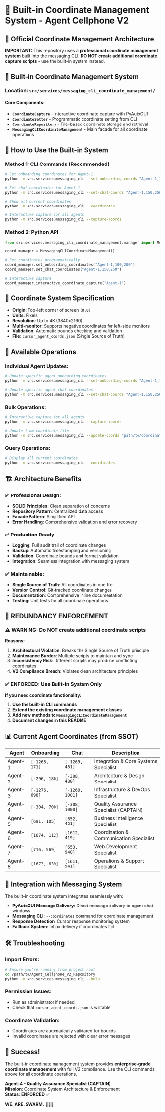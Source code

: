 # 🚀 **Built-in Coordinate Management System** - Agent Cellphone V2

## 🎯 **Official Coordinate Management Architecture**

**IMPORTANT:** This repository uses a **professional coordinate management system** built into the messaging CLI. **DO NOT create additional coordinate capture scripts** - use the built-in system instead.

## 📁 **Built-in Coordinate Management System**

### **Location:** `src/services/messaging_cli_coordinate_management/`

#### **Core Components:**
- **`CoordinateCapture`** - Interactive coordinate capture with PyAutoGUI
- **`CoordinateSetter`** - Programmatic coordinate setting from CLI
- **`CoordinateRepository`** - File-based coordinate storage and retrieval
- **`MessagingCLICoordinateManagement`** - Main facade for all coordinate operations

## 🚀 **How to Use the Built-in System**

### **Method 1: CLI Commands (Recommended)**
```bash
# Set onboarding coordinates for Agent-1
python -m src.services.messaging_cli --set-onboarding-coords "Agent-1,100,200"

# Set chat coordinates for Agent-1
python -m src.services.messaging_cli --set-chat-coords "Agent-1,150,250"

# Show all current coordinates
python -m src.services.messaging_cli --coordinates

# Interactive capture for all agents
python -m src.services.messaging_cli --capture-coords
```

### **Method 2: Python API**
```python
from src.services.messaging_cli_coordinate_management.manager import MessagingCLICoordinateManagement

coord_manager = MessagingCLICoordinateManagement()

# Set coordinates programmatically
coord_manager.set_onboarding_coordinates("Agent-1,100,200")
coord_manager.set_chat_coordinates("Agent-1,150,250")

# Interactive capture
coord_manager.interactive_coordinate_capture("Agent-1")
```

## 📐 **Coordinate System Specification**

- **Origin**: Top-left corner of screen `(0,0)`
- **Units**: Pixels
- **Resolution**: Up to 4K (3840x2160)
- **Multi-monitor**: Supports negative coordinates for left-side monitors
- **Validation**: Automatic bounds checking and validation
- **File**: `cursor_agent_coords.json` (Single Source of Truth)

## 🔧 **Available Operations**

### **Individual Agent Updates:**
```bash
# Update specific agent onboarding coordinates
python -m src.services.messaging_cli --set-onboarding-coords "Agent-1,100,200"

# Update specific agent chat coordinates
python -m src.services.messaging_cli --set-chat-coords "Agent-1,150,250"
```

### **Bulk Operations:**
```bash
# Interactive capture for all agents
python -m src.services.messaging_cli --capture-coords

# Update from coordinate file
python -m src.services.messaging_cli --update-coords "path/to/coordinates.json"
```

### **Query Operations:**
```bash
# Display all current coordinates
python -m src.services.messaging_cli --coordinates
```

## 🏗️ **Architecture Benefits**

### **✅ Professional Design:**
- **SOLID Principles**: Clean separation of concerns
- **Repository Pattern**: Centralized data access
- **Facade Pattern**: Simplified API
- **Error Handling**: Comprehensive validation and error recovery

### **✅ Production Ready:**
- **Logging**: Full audit trail of coordinate changes
- **Backup**: Automatic timestamping and versioning
- **Validation**: Coordinate bounds and format validation
- **Integration**: Seamless integration with messaging system

### **✅ Maintainable:**
- **Single Source of Truth**: All coordinates in one file
- **Version Control**: Git-tracked coordinate changes
- **Documentation**: Comprehensive inline documentation
- **Testing**: Unit tests for all coordinate operations

## 🚫 **REDUNDANCY ENFORCEMENT**

### **⚠️ WARNING: Do NOT create additional coordinate scripts**

**Reasons:**
1. **Architectural Violation**: Breaks the Single Source of Truth principle
2. **Maintenance Burden**: Multiple scripts to maintain and sync
3. **Inconsistency Risk**: Different scripts may produce conflicting coordinates
4. **V2 Compliance Breach**: Violates clean architecture principles

### **✅ ENFORCED: Use Built-in System Only**

**If you need coordinate functionality:**
1. **Use the built-in CLI commands**
2. **Extend the existing coordinate management classes**
3. **Add new methods to `MessagingCLICoordinateManagement`**
4. **Document changes in this README**

## 📊 **Current Agent Coordinates (from SSOT)**

| Agent | Onboarding | Chat | Description |
|-------|------------|------|-------------|
| Agent-1 | `[-1265, 171]` | `[-1269, 481]` | Integration & Core Systems Specialist |
| Agent-2 | `[-296, 180]` | `[-308, 480]` | Architecture & Design Specialist |
| Agent-3 | `[-1276, 698]` | `[-1269, 1001]` | Infrastructure & DevOps Specialist |
| Agent-4 | `[-304, 700]` | `[-308, 1000]` | Quality Assurance Specialist (CAPTAIN) |
| Agent-5 | `[691, 105]` | `[652, 421]` | Business Intelligence Specialist |
| Agent-6 | `[1674, 112]` | `[1612, 419]` | Coordination & Communication Specialist |
| Agent-7 | `[716, 569]` | `[653, 940]` | Web Development Specialist |
| Agent-8 | `[1673, 639]` | `[1611, 941]` | Operations & Support Specialist |

## 🔄 **Integration with Messaging System**

The built-in coordinate system integrates seamlessly with:
- **PyAutoGUI Message Delivery**: Direct message delivery to agent chat windows
- **Messaging CLI**: `--coordinates` command for coordinate management
- **Response Detection**: Cursor response monitoring system
- **Fallback System**: Inbox delivery if coordinates fail

## 🛠️ **Troubleshooting**

### **Import Errors:**
```bash
# Ensure you're running from project root
cd /path/to/Agent_Cellphone_V2_Repository
python -m src.services.messaging_cli --help
```

### **Permission Issues:**
- Run as administrator if needed
- Check that `cursor_agent_coords.json` is writable

### **Coordinate Validation:**
- Coordinates are automatically validated for bounds
- Invalid coordinates are rejected with clear error messages

## 🎉 **Success!**

The built-in coordinate management system provides **enterprise-grade coordinate management** with full V2 compliance. Use the CLI commands above for all coordinate operations.

**Agent-4 - Quality Assurance Specialist (CAPTAIN)**  
**Mission**: Coordinate System Architecture & Enforcement  
**Status**: **ENFORCED** ✅  

**WE. ARE. SWARM.** 🚀🏴‍☠️
